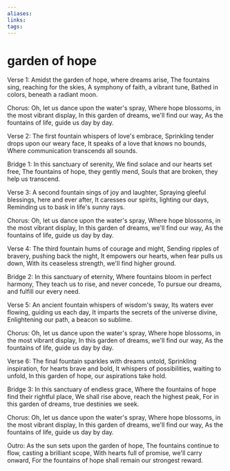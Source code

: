 ```yaml
---
aliases: 
links: 
tags: 
---
```

# garden of hope

Verse 1:
Amidst the garden of hope, where dreams arise,
The fountains sing, reaching for the skies,
A symphony of faith, a vibrant tune,
Bathed in colors, beneath a radiant moon.

Chorus:
Oh, let us dance upon the water's spray,
Where hope blossoms, in the most vibrant display,
In this garden of dreams, we'll find our way,
As the fountains of life, guide us day by day.

Verse 2:
The first fountain whispers of love's embrace,
Sprinkling tender drops upon our weary face,
It speaks of a love that knows no bounds,
Where communication transcends all sounds.

Bridge 1:
In this sanctuary of serenity,
We find solace and our hearts set free,
The fountains of hope, they gently mend,
Souls that are broken, they help us transcend.

Verse 3:
A second fountain sings of joy and laughter,
Spraying gleeful blessings, here and ever after,
It caresses our spirits, lighting our days,
Reminding us to bask in life's sunny rays.

Chorus:
Oh, let us dance upon the water's spray,
Where hope blossoms, in the most vibrant display,
In this garden of dreams, we'll find our way,
As the fountains of life, guide us day by day.

Verse 4:
The third fountain hums of courage and might,
Sending ripples of bravery, pushing back the night,
It empowers our hearts, when fear pulls us down,
With its ceaseless strength, we'll find higher ground.

Bridge 2:
In this sanctuary of eternity,
Where fountains bloom in perfect harmony,
They teach us to rise, and never concede,
To pursue our dreams, and fulfill our every need.

Verse 5:
An ancient fountain whispers of wisdom's sway,
Its waters ever flowing, guiding us each day,
It imparts the secrets of the universe divine,
Enlightening our path, a beacon so sublime.

Chorus:
Oh, let us dance upon the water's spray,
Where hope blossoms, in the most vibrant display,
In this garden of dreams, we'll find our way,
As the fountains of life, guide us day by day.

Verse 6:
The final fountain sparkles with dreams untold,
Sprinkling inspiration, for hearts brave and bold,
It whispers of possibilities, waiting to unfold,
In this garden of hope, our aspirations take hold.

Bridge 3:
In this sanctuary of endless grace,
Where the fountains of hope find their rightful place,
We shall rise above, reach the highest peak,
For in this garden of dreams, true destinies we seek.

Chorus:
Oh, let us dance upon the water's spray,
Where hope blossoms, in the most vibrant display,
In this garden of dreams, we'll find our way,
As the fountains of life, guide us day by day.

Outro:
As the sun sets upon the garden of hope,
The fountains continue to flow, casting a brilliant scope,
With hearts full of promise, we'll carry onward,
For the fountains of hope shall remain our strongest reward.
